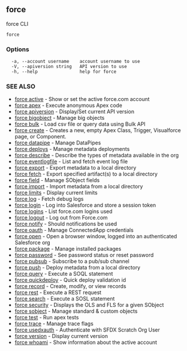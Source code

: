 ## force

force CLI

```
force
```

### Options

```
  -a, --account username    account username to use
  -V, --apiversion string   API version to use
  -h, --help                help for force
```

### SEE ALSO

* [force active](force_active.md)	 - Show or set the active force.com account
* [force apex](force_apex.md)	 - Execute anonymous Apex code
* [force apiversion](force_apiversion.md)	 - Display/Set current API version
* [force bigobject](force_bigobject.md)	 - Manage big objects
* [force bulk](force_bulk.md)	 - Load csv file or query data using Bulk API
* [force create](force_create.md)	 - Creates a new, empty Apex Class, Trigger, Visualforce page, or Component.
* [force datapipe](force_datapipe.md)	 - Manage DataPipes
* [force deploys](force_deploys.md)	 - Manage metadata deployments
* [force describe](force_describe.md)	 - Describe the types of metadata available in the org
* [force eventlogfile](force_eventlogfile.md)	 - List and fetch event log file
* [force export](force_export.md)	 - Export metadata to a local directory
* [force fetch](force_fetch.md)	 - Export specified artifact(s) to a local directory
* [force field](force_field.md)	 - Manage SObject fields
* [force import](force_import.md)	 - Import metadata from a local directory
* [force limits](force_limits.md)	 - Display current limits
* [force log](force_log.md)	 - Fetch debug logs
* [force login](force_login.md)	 - Log into Salesforce and store a session token
* [force logins](force_logins.md)	 - List force.com logins used
* [force logout](force_logout.md)	 - Log out from Force.com
* [force notify](force_notify.md)	 - Should notifications be used
* [force oauth](force_oauth.md)	 - Manage ConnectedApp credentials
* [force open](force_open.md)	 - Open a browser window, logged into an authenticated Salesforce org
* [force package](force_package.md)	 - Manage installed packages
* [force password](force_password.md)	 - See password status or reset password
* [force pubsub](force_pubsub.md)	 - Subscribe to a pub/sub channel
* [force push](force_push.md)	 - Deploy metadata from a local directory
* [force query](force_query.md)	 - Execute a SOQL statement
* [force quickdeploy](force_quickdeploy.md)	 - Quick deploy validation id
* [force record](force_record.md)	 - Create, modify, or view records
* [force rest](force_rest.md)	 - Execute a REST request
* [force search](force_search.md)	 - Execute a SOSL statement
* [force security](force_security.md)	 - Displays the OLS and FLS for a given SObject
* [force sobject](force_sobject.md)	 - Manage standard & custom objects
* [force test](force_test.md)	 - Run apex tests
* [force trace](force_trace.md)	 - Manage trace flags
* [force usedxauth](force_usedxauth.md)	 - Authenticate with SFDX Scratch Org User
* [force version](force_version.md)	 - Display current version
* [force whoami](force_whoami.md)	 - Show information about the active account

